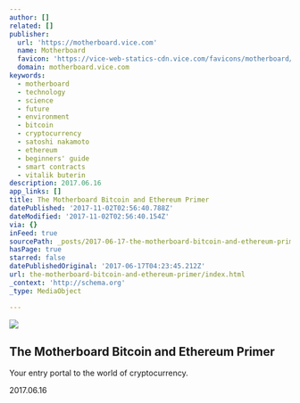 ```yaml
---
author: []
related: []
publisher:
  url: 'https://motherboard.vice.com'
  name: Motherboard
  favicon: 'https://vice-web-statics-cdn.vice.com/favicons/motherboard/favicon.ico'
  domain: motherboard.vice.com
keywords:
  - motherboard
  - technology
  - science
  - future
  - environment
  - bitcoin
  - cryptocurrency
  - satoshi nakamoto
  - ethereum
  - beginners' guide
  - smart contracts
  - vitalik buterin
description: 2017.06.16
app_links: []
title: The Motherboard Bitcoin and Ethereum Primer
datePublished: '2017-11-02T02:56:40.788Z'
dateModified: '2017-11-02T02:56:40.154Z'
via: {}
inFeed: true
sourcePath: _posts/2017-06-17-the-motherboard-bitcoin-and-ethereum-primer.md
hasPage: true
starred: false
datePublishedOriginal: '2017-06-17T04:23:45.212Z'
url: the-motherboard-bitcoin-and-ethereum-primer/index.html
_context: 'http://schema.org'
_type: MediaObject

---
```

<article style=""><img src="https://imgflo.herokuapp.com/graph/2b2431f8e7ba7b0/696b495d9eac72b23497909b0ead6899/croprotate.jpeg?cropheight=675&amp;cropwidth=892&amp;degrees=0&amp;input=https%3A%2F%2Fvideo-images.vice.com%2Farticles%2F59431309df10a05676b8f847%2Flede%2F1497612065665-shutterstock_653153323.jpeg%3Fcrop%3D1xw%3A0.8364312267657993xh%3Bcenter%2Ccenter%26resize%3D1200%3A%2A&amp;x=149&amp;y=0" /><h1>The Motherboard Bitcoin and Ethereum Primer</h1><p>Your entry portal to the world of cryptocurrency.</p></article>

2017.06.16